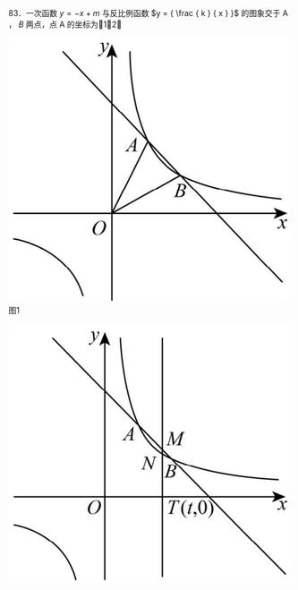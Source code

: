 83．一次函数 $y = - x + m$ 与反比例函数 $y = { \frac { k } { x } }$ 的图象交于 A ， $B$ 两点，点 A 的坐标为1，2

![](<../../qs_image_DB/专题1-4_一文搞定反比例函数7个模型，13类题型（解析版）_/ba3e227b5985e3a3ab728d316818fbb52e4ab7b93b278548fdb4d86029327ec0.jpg>)  
图1

![](<../../qs_image_DB/专题1-4_一文搞定反比例函数7个模型，13类题型（解析版）_/9e88afa58300ced21deae0d153a3f305f9e534b9b893432a496f0bc20055705e.jpg>)  
